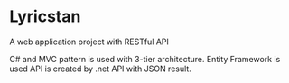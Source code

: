# Lyricstan
A web application project with RESTful API

C# and MVC pattern is used with 3-tier architecture. 
Entity Framework is used
API is created by .net API with JSON result.
